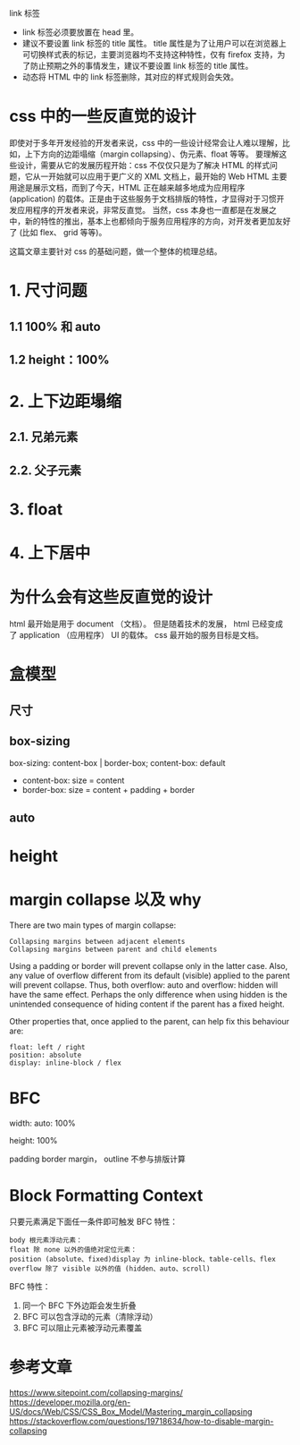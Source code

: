 



link 标签
* link 标签必须要放置在 head 里。
* 建议不要设置 link 标签的 title 属性。
title 属性是为了让用户可以在浏览器上可切换样式表的标记，主要浏览器均不支持这种特性，仅有 firefox 支持，为了防止预期之外的事情发生，建议不要设置 link 标签的 title 属性。
* 动态将 HTML 中的 link 标签删除，其对应的样式规则会失效。



# css 中的一些反直觉的设计

即使对于多年开发经验的开发者来说，css 中的一些设计经常会让人难以理解，比如，上下方向的边距塌缩（margin collapsing）、伪元素、float 等等。
要理解这些设计，需要从它的发展历程开始：css 不仅仅只是为了解决 HTML 的样式问题，它从一开始就可以应用于更广义的 XML 文档上，最开始的 Web HTML 主要用途是展示文档，而到了今天，HTML 正在越来越多地成为应用程序 (application) 的载体。正是由于这些服务于文档排版的特性，才显得对于习惯开发应用程序的开发者来说，非常反直觉。
当然，css 本身也一直都是在发展之中，新的特性的推出，基本上也都倾向于服务应用程序的方向，对开发者更加友好了 (比如 flex、 grid 等等)。

这篇文章主要针对 css 的基础问题，做一个整体的梳理总结。


# 1. 尺寸问题

## 1.1 100% 和 auto

## 1.2 height：100%


# 2. 上下边距塌缩


## 2.1. 兄弟元素

## 2.2. 父子元素


# 3. float

# 4. 上下居中















# 为什么会有这些反直觉的设计
html 最开始是用于 document （文档）。
但是随着技术的发展， html 已经变成了 application （应用程序） UI 的载体。 
css 最开始的服务目标是文档。 



# 盒模型

## 尺寸

## box-sizing
box-sizing: content-box | border-box;
content-box: default
* content-box: size = content
* border-box: size = content + padding + border

## auto

# height


# margin collapse 以及 why
There are two main types of margin collapse:

    Collapsing margins between adjacent elements
    Collapsing margins between parent and child elements

Using a padding or border will prevent collapse only in the latter case. Also, any value of overflow different from its default (visible) applied to the parent will prevent collapse. Thus, both overflow: auto and overflow: hidden will have the same effect. Perhaps the only difference when using hidden is the unintended consequence of hiding content if the parent has a fixed height.

Other properties that, once applied to the parent, can help fix this behaviour are:

    float: left / right
    position: absolute
    display: inline-block / flex




# BFC




width:
auto:
100%

height:
100%

padding border margin， outline 不参与排版计算




# Block Formatting Context


只要元素满足下面任一条件即可触发 BFC 特性：

    body 根元素浮动元素：
    float 除 none 以外的值绝对定位元素：
    position (absolute、fixed)display 为 inline-block、table-cells、flex
    overflow 除了 visible 以外的值 (hidden、auto、scroll)


BFC 特性：
1. 同一个 BFC 下外边距会发生折叠
2. BFC 可以包含浮动的元素（清除浮动）
3. BFC 可以阻止元素被浮动元素覆盖



# 参考文章
https://www.sitepoint.com/collapsing-margins/
https://developer.mozilla.org/en-US/docs/Web/CSS/CSS_Box_Model/Mastering_margin_collapsing
https://stackoverflow.com/questions/19718634/how-to-disable-margin-collapsing